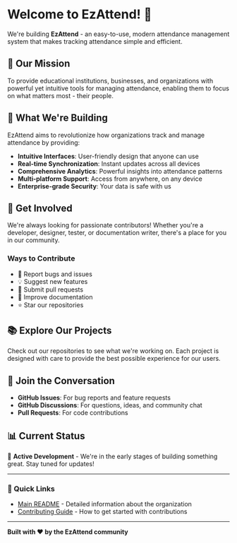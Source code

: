 # Welcome to EzAttend! 👋

We're building **EzAttend** - an easy-to-use, modern attendance management system that makes tracking attendance simple and efficient.

## 🎯 Our Mission

To provide educational institutions, businesses, and organizations with powerful yet intuitive tools for managing attendance, enabling them to focus on what matters most - their people.

## 🚀 What We're Building

EzAttend aims to revolutionize how organizations track and manage attendance by providing:

- **Intuitive Interfaces**: User-friendly design that anyone can use
- **Real-time Synchronization**: Instant updates across all devices
- **Comprehensive Analytics**: Powerful insights into attendance patterns
- **Multi-platform Support**: Access from anywhere, on any device
- **Enterprise-grade Security**: Your data is safe with us

## 🌟 Get Involved

We're always looking for passionate contributors! Whether you're a developer, designer, tester, or documentation writer, there's a place for you in our community.

### Ways to Contribute

- 🐛 Report bugs and issues
- 💡 Suggest new features
- 🔧 Submit pull requests
- 📝 Improve documentation
- ⭐ Star our repositories

## 📚 Explore Our Projects

Check out our repositories to see what we're working on. Each project is designed with care to provide the best possible experience for our users.

## 💬 Join the Conversation

- **GitHub Issues**: For bug reports and feature requests
- **GitHub Discussions**: For questions, ideas, and community chat
- **Pull Requests**: For code contributions

## 📊 Current Status

🚧 **Active Development** - We're in the early stages of building something great. Stay tuned for updates!

---

### 🔗 Quick Links

- [Main README](../README.md) - Detailed information about the organization
- [Contributing Guide](../README.md#🤝-contributing) - How to get started with contributions

---

**Built with ❤️ by the EzAttend community**
